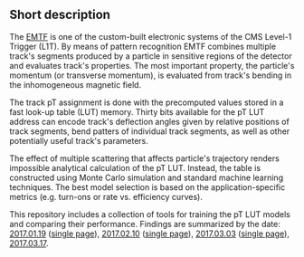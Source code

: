 ## Short description

The [EMTF](http://iopscience.iop.org/1748-0221/8/12/C12034) is one of the custom-built
electronic systems of the CMS Level-1 Trigger (L1T). By means of pattern recognition EMTF
combines multiple track's segments produced by a particle in sensitive regions of the
detector and evaluates track's properties. The most important property, the particle's
momentum (or transverse momentum), is evaluated from track's bending in the inhomogeneous
magnetic field.

The track pT assignment is done with the precomputed values stored in a fast look-up
table (LUT) memory. Thirty bits available for the pT LUT address can encode track's
deflection angles given by relative positions of track segments, bend patters of
individual track segments, as well as other potentially useful track's parameters.

The effect of multiple scattering that affects particle's trajectory renders impossible
analytical calculation of the pT LUT. Instead, the table is constructed using Monte
Carlo simulation and standard machine learning techniques. The best model selection
is based on the application-specific metrics (e.g. turn-ons or rate vs. efficiency
curves).

This repository includes a collection of tools for training the pT LUT models and
comparing their performance. Findings are summarized by the date:
[2017.01.19](https://kkotov.github.io/emtfPtRegression/2017.01.19) 
([single page](https://kkotov.github.io/emtfPtRegression/2017.01.19/handout.html)),
[2017.02.10](https://kkotov.github.io/emtfPtRegression/2017.02.10)
([single page](https://kkotov.github.io/emtfPtRegression/2017.02.10/handout.html)),
[2017.03.03](https://kkotov.github.io/emtfPtRegression/2017.03.03)
([single page](https://kkotov.github.io/emtfPtRegression/2017.03.03/handout.html)),
[2017.03.17](https://kkotov.github.io/emtfPtRegression/2017.03.17).
